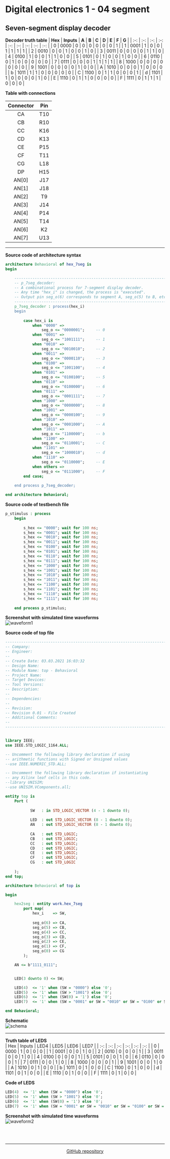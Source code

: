 # Digital electronics 1 - 04 segment

## Seven-segment display decoder

**Decoder truth table**
| **Hex** | **Inputs** | **A** | **B** | **C** | **D** | **E** | **F** | **G** |
| :-: | :-: | :-: | :-: | :-: | :-: | :-: | :-: | :-: |
| 0 | 0000 | 0 | 0 | 0 | 0 | 0 | 0 | 1 |
| 1 | 0001 | 1 | 0 | 0 | 1 | 1 | 1 | 1 |
| 2 | 0010 | 0 | 0 | 1 | 0 | 0 | 1 | 0 |
| 3 | 0011 | 0 | 0 | 0 | 0 | 1 | 1 | 0 |
| 4 | 0100 | 1 | 0 | 0 | 1 | 1 | 0 | 0 |
| 5 | 0101 | 0 | 1 | 0 | 0 | 1 | 0 | 0 |
| 6 | 0110 | 0 | 1 | 0 | 0 | 0 | 0 | 0 |
| 7 | 0111 | 0 | 0 | 0 | 1 | 1 | 1 | 1 |
| 8 | 1000 | 0 | 0 | 0 | 0 | 0 | 0 | 0 |
| 9 | 1001 | 0 | 0 | 0 | 0 | 1 | 0 | 0 |
| A | 1010 | 0 | 0 | 0 | 1 | 0 | 0 | 0 |
| b | 1011 | 1 | 1 | 0 | 0 | 0 | 0 | 0 |
| C | 1100 | 0 | 1 | 1 | 0 | 0 | 0 | 1 |
| d | 1101 | 1 | 0 | 0 | 0 | 0 | 1 | 0 |
| E | 1110 | 0 | 1 | 1 | 0 | 0 | 0 | 0 |
| F | 1111 | 0 | 1 | 1 | 1 | 0 | 0 | 0 |

**Table with connections**

| **Connector** | **Pin** |
| :-: | :-: |
| CA | T10 |
| CB | R10 |
| CC | K16 |
| CD | K13 |
| CE | P15 |
| CF | T11 |
| CG | L18 |
| DP | H15 |
| AN[0] | J17 |
| AN[1] | J18 |
| AN[2] | T9 |
| AN[3] | J14 |
| AN[4] | P14 |
| AN[5] | T14 |
| AN[6] | K2 |
| AN[7] | U13 |

<hr>

**Source code of architecture syntax**
```vhdl
architecture Behavioral of hex_7seg is
begin

    --------------------------------------------------------------------
    -- p_7seg_decoder:
    -- A combinational process for 7-segment display decoder. 
    -- Any time "hex_i" is changed, the process is "executed".
    -- Output pin seg_o(6) corresponds to segment A, seg_o(5) to B, etc.
    --------------------------------------------------------------------
    p_7seg_decoder : process(hex_i)
    begin
    
        case hex_i is
            when "0000" =>
                seg_o <= "0000001";     -- 0
            when "0001" =>
                seg_o <= "1001111";     -- 1
            when "0010" =>
                seg_o <= "0010010";     -- 2
            when "0011" =>
                seg_o <= "0000110";     -- 3
            when "0100" =>
                seg_o <= "1001100";     -- 4 
            when "0101" =>
                seg_o <= "0100100";     -- 5
            when "0110" =>
                seg_o <= "0100000";     -- 6 
            when "0111" =>
                seg_o <= "0001111";     -- 7
            when "1000" =>
                seg_o <= "0000000";     -- 8
            when "1001" =>
                seg_o <= "0000100";     -- 9 
            when "1010" =>
                seg_o <= "0001000";     -- A  
            when "1011" =>
                seg_o <= "1100000";     -- b
            when "1100" =>
                seg_o <= "0110001";     -- C                               
            when "1101" =>
                seg_o <= "1000010";     -- d          
            when "1110" =>
                seg_o <= "0110000";     -- E
            when others =>
                seg_o <= "0111000";     -- F
        end case;
        
    end process p_7seg_decoder;

end architecture Behavioral;
```

**Source code of testbench file**
```vhdl
p_stimulus : process
    begin
    
        s_hex <= "0000"; wait for 100 ns;
        s_hex <= "0001"; wait for 100 ns;
        s_hex <= "0010"; wait for 100 ns;
        s_hex <= "0011"; wait for 100 ns;
        s_hex <= "0100"; wait for 100 ns;
        s_hex <= "0101"; wait for 100 ns;
        s_hex <= "0110"; wait for 100 ns;
        s_hex <= "0111"; wait for 100 ns;
        s_hex <= "1000"; wait for 100 ns;
        s_hex <= "1001"; wait for 100 ns;
        s_hex <= "1010"; wait for 100 ns;
        s_hex <= "1011"; wait for 100 ns;
        s_hex <= "1100"; wait for 100 ns;
        s_hex <= "1101"; wait for 100 ns;
        s_hex <= "1110"; wait for 100 ns;
        s_hex <= "1111"; wait for 100 ns;
        
    end process p_stimulus;
```

**Screenshot with simulated time waveforms**  
![waveform1](images/graf1.jpg)

**Source code of top file**
```vhdl
----------------------------------------------------------------------------------
-- Company: 
-- Engineer: 
-- 
-- Create Date: 03.03.2021 16:03:32
-- Design Name: 
-- Module Name: top - Behavioral
-- Project Name: 
-- Target Devices: 
-- Tool Versions: 
-- Description: 
-- 
-- Dependencies: 
-- 
-- Revision:
-- Revision 0.01 - File Created
-- Additional Comments:
-- 
----------------------------------------------------------------------------------


library IEEE;
use IEEE.STD_LOGIC_1164.ALL;

-- Uncomment the following library declaration if using
-- arithmetic functions with Signed or Unsigned values
--use IEEE.NUMERIC_STD.ALL;

-- Uncomment the following library declaration if instantiating
-- any Xilinx leaf cells in this code.
--library UNISIM;
--use UNISIM.VComponents.all;

entity top is
    Port ( 
    
           SW   : in STD_LOGIC_VECTOR (4 - 1 downto 0);
           
           LED  : out STD_LOGIC_VECTOR (8 - 1 downto 0);
           AN   : out STD_LOGIC_VECTOR (8 - 1 downto 0);
           
           CA   : out STD_LOGIC;
           CB   : out STD_LOGIC;
           CC   : out STD_LOGIC;
           CD   : out STD_LOGIC;
           CE   : out STD_LOGIC;
           CF   : out STD_LOGIC;
           CG   : out STD_LOGIC
           
    );
end top;

architecture Behavioral of top is

begin

    hex2seg : entity work.hex_7seg
        port map(
            hex_i    => SW,
            
            seg_o(6) => CA,
            seg_o(5) => CB,
            seg_o(4) => CC,
            seg_o(3) => CD,
            seg_o(2) => CE,
            seg_o(1) => CF,
            seg_o(0) => CG
        );

    AN <= b"1111_0111";


    LED(3 downto 0) <= SW;

    LED(4)  <= '1' when (SW = "0000") else '0';
    LED(5)  <= '1' when (SW > "1001") else '0';
    LED(6)  <= '1' when (SW(0) = '1') else '0';
    LED(7)  <= '1' when (SW = "0001" or SW = "0010" or SW = "0100" or SW = "1000") else '0';

end Behavioral;
```

**Schematic**  
![schema](images/schematic.jpg)

<hr>

**Truth table of LEDS**  
| Hex | Inputs | LED4 | LED5 | LED6 | LED7 |
| :-: | :-: | :-: | :-: | :-: | :-: |
| 0 | 0000 | 1 | 0 | 0 | 0 |
| 1 | 0001 | 0 | 0 | 1 | 0 |
| 2 | 0010 | 0 | 0 | 0 | 1 |
| 3 | 0011 | 0 | 0 | 1 | 0 |
| 4 | 0100 | 0 | 0 | 0 | 1 |
| 5 | 0101 | 0 | 0 | 1 | 0 |
| 6 | 0110 | 0 | 0 | 0 | 1 |
| 7 | 0111 | 0 | 0 | 1 | 0 |
| 8 | 1000 | 0 | 0 | 0 | 1 |
| 9 | 1001 | 0 | 0 | 1 | 0 |
| A | 1010 | 0 | 1 | 0 | 0 |
| b | 1011 | 0 | 1 | 0 | 0 |
| C | 1100 | 0 | 1 | 0 | 0 |
| d | 1101 | 0 | 1 | 0 | 0 |
| E | 1110 | 0 | 1 | 0 | 0 |
| F | 1111 | 0 | 1 | 0 | 0 |

**Code of LEDS**  
```vhdl
LED(4)  <= '1' when (SW = "0000") else '0';
LED(5)  <= '1' when (SW > "1001") else '0';
LED(6)  <= '1' when (SW(0) = '1') else '0';
LED(7)  <= '1' when (SW = "0001" or SW = "0010" or SW = "0100" or SW = "1000") else '0';
```

**Screenshot with simulated time waveforms**  
![waveform2](images/graf2.jpg)

<br>
<br>
<hr>



<p align="center"> <a href="https://github.com/Jofadodo/Digital-electronics-1">GitHub repository</a> </p>